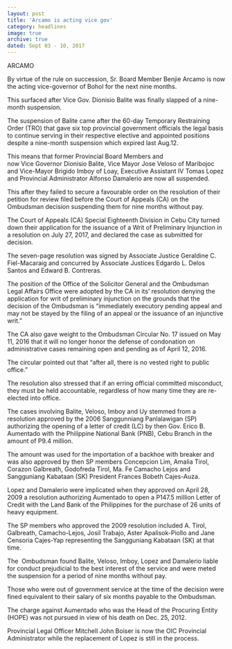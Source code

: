 ```yaml
---
layout: post
title: 'Arcamo is acting vice gov'
category: headlines
image: true
archive: true
dated: Sept 03 - 10, 2017
---
```


ARCAMO

By virtue of the rule on succession, Sr. Board Member Benjie Arcamo is now the acting vice-governor of Bohol for the next nine months. 

This surfaced after Vice Gov. Dionisio Balite was finally slapped of a nine-month suspension.

The suspension of Balite came after the 60-day Temporary Restraining Order (TRO) that gave six top provincial government officials the legal basis to continue serving in their respective elective and appointed positions despite a nine-month suspension which expired last Aug.12.

This means that former Provincial Board Members and now Vice Governor Dionisio Balite, Vice Mayor Jose Veloso of Maribojoc and Vice-Mayor Brigido Imboy of Loay, Executive Assistant IV Tomas Lopez and Provincial Administrator Alfonso Damalerio are now all suspended.

This after they failed to secure a favourable order on the resolution of their petition for review filed before the Court of Appeals (CA) on the Ombudsman decision suspending them for nine months without pay.

The Court of Appeals (CA) Special Eighteenth Division in Cebu City turned down their application for the issuance of a Writ of Preliminary Injunction in a resolution on July 27, 2017, and declared the case as submitted for decision.

The seven-page resolution was signed by Associate Justice Geraldine C. Fiel-Macaraig and concurred by Associate Justices Edgardo L. Delos Santos and Edward B. Contreras.

The position of the Office of the Solicitor General and the Ombudsman Legal Affairs Office were adopted by the CA in its’ resolution denying the application for writ of preliminary injunction on the grounds that the decision of the Ombudsman is “immediately executory pending appeal and may not be stayed by the filing of an appeal or the issuance of an injunctive writ.”

The CA also gave weight to the Ombudsman Circular No. 17 issued on May 11, 2016 that it will no longer honor the defense of condonation on administrative cases remaining open and pending as of April 12, 2016.

The circular pointed out that “after all, there is no vested right to public office.”

The resolution also stressed that if an erring official committed misconduct, they must be held accountable, regardless of how many time they are re-elected into office.

The cases involving Balite, Veloso, Imboy and Uy stemmed from a resolution approved by the 2006 Sanggunniang Panlalawigan (SP) authorizing the opening of a letter of credit (LC) by then Gov. Erico B. Aumentado with the Philippine National Bank (PNB), Cebu Branch in the amount of P9.4 million.

The amount was used for the importation of a backhoe with breaker and was also approved by then SP members Concepcion Lim, Amalia Tirol, Corazon Galbreath, Godofreda Tirol, Ma. Fe Camacho Lejos and Sangguniang Kabataan (SK) President Frances Bobeth Cajes-Auza.

Lopez and Damalerio were implicated when they approved on April 28, 2009 a resolution authorizing Aumentado to open a P147.5 million Letter of Credit with the Land Bank of the Philippines for the purchase of 26 units of heavy equipment.

The SP members who approved the 2009 resolution included A. Tirol, Galbreath, Camacho-Lejos, Josil Trabajo, Aster Apalisok-Piollo and Jane Censoria Cajes-Yap representing the Sangguniang Kabataan (SK) at that time.

The  Ombudsman found Balite, Veloso, Imboy, Lopez and Damalerio liable for conduct prejudicial to the best interest of the service and were meted the suspension for a period of nine months without pay.

Those who were out of government service at the time of the decision were fined equivalent to their salary of six months payable to the Ombudsman.

The charge against Aumentado who was the Head of the Procuring Entity (HOPE) was not pursued in view of his death on Dec. 25, 2012.

Provincial Legal Officer Mitchell John Boiser is now the OIC Provincial Administrator while the replacement of Lopez is still in the process. 